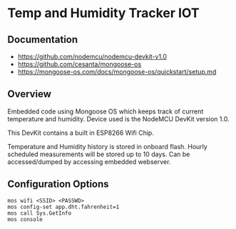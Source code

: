 # Temp and Humidity Tracker IOT
## Documentation
- https://github.com/nodemcu/nodemcu-devkit-v1.0
- https://github.com/cesanta/mongoose-os
- https://mongoose-os.com/docs/mongoose-os/quickstart/setup.md

## Overview
Embedded code using Mongoose OS which keeps track of current temperature and humidity. Device used is the NodeMCU DevKit version 1.0.

This DevKit contains a built in ESP8266 Wifi Chip.

Temperature and Humidity history is stored in onboard flash. Hourly scheduled measurements will be stored up to 10 days. Can be accessed/dumped by accessing embedded webserver.

## Configuration Options
```
mos wifi <SSID> <PASSWD>
mos config-set app.dht.fahrenheit=1
mos call Sys.GetInfo
mos console
```
